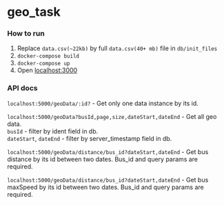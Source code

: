# geo_task

### How to run

1. Replace `data.csv(~22kb)` by full `data.csv(40+ mb)` file in `db/init_files`
2. `docker-compose build`
3. `docker-compose up`
4. Open [localhost:3000](http://localhost:3000)

### API docs
`localhost:5000/geoData/:id?` - Get only one data instance by its id.

`localhost:5000/geoData?busId,page,size,dateStart,dateEnd` - Get all geo data. \
`busId` - filter by ident field in db. \
`dateStart`, `dateEnd` - filter by server_timestamp field in db.

`localhost:5000/geoData/distance/bus_id?dateStart,dateEnd` - Get bus distance by its id between two dates. Bus_id and query params are required.

`localhost:5000/geoData/distance/bus_id?dateStart,dateEnd` - Get bus maxSpeed by its id between two dates. Bus_id and query params are required.
